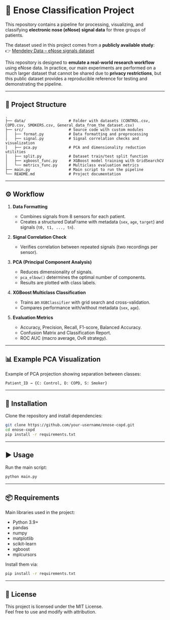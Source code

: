 # 🧪 Enose Classification Project  

This repository contains a pipeline for processing, visualizing, and classifying **electronic nose (eNose) signal data** for three groups of patients.  

The dataset used in this project comes from a **publicly available study**:  
👉 [Mendeley Data – eNose signals dataset](https://data.mendeley.com/datasets/h5pcn99zw4/5)  

This repository is designed to **emulate a real-world research workflow** using eNose data. In practice, our main experiments are performed on a much larger dataset that cannot be shared due to **privacy restrictions**, but this public dataset provides a reproducible reference for testing and demonstrating the pipeline.  

---

## 📂 Project Structure

```
.
├── data/                   # Folder with datasets (CONTROL.csv, COPD.csv, SMOKERS.csv, General_data_from_the_dataset.csv)
├── src/                    # Source code with custom modules
│   ├── format.py           # Data formatting and preprocessing
│   ├── signal.py           # Signal correlation checks and visualization
│   ├── pca.py              # PCA and dimensionality reduction utilities
│   ├── split.py            # Dataset train/test split function
│   ├── xgboost_func.py     # XGBoost model training with GridSearchCV
│   └── metrics_func.py     # Multiclass evaluation metrics
├── main.py                 # Main script to run the pipeline
└── README.md               # Project documentation
```

---

## ⚙️ Workflow

1. **Data Formatting**  
   - Combines signals from 8 sensors for each patient.  
   - Creates a structured DataFrame with metadata (`sex`, `age`, `target`) and signals (`t0, t1, ..., tn`).  

2. **Signal Correlation Check**  
   - Verifies correlation between repeated signals (two recordings per sensor).  

3. **PCA (Principal Component Analysis)**  
   - Reduces dimensionality of signals.  
   - `pca_elbow()` determines the optimal number of components.  
   - Results are plotted with class labels.  

4. **XGBoost Multiclass Classification**  
   - Trains an `XGBClassifier` with grid search and cross-validation.  
   - Compares performance with/without metadata (`sex`, `age`).  

5. **Evaluation Metrics**  
   - Accuracy, Precision, Recall, F1-score, Balanced Accuracy.  
   - Confusion Matrix and Classification Report.  
   - ROC AUC (macro average, OvR strategy).  

---

## 📊 Example PCA Visualization

Example of PCA projection showing separation between classes:

```
Patient_ID → {C: Control, D: COPD, S: Smoker}
```

---

## 🚀 Installation

Clone the repository and install dependencies:

```bash
git clone https://github.com/your-username/enose-copd.git
cd enose-copd
pip install -r requirements.txt
```

---

## ▶️ Usage

Run the main script:

```bash
python main.py
```

---

## 📦 Requirements

Main libraries used in the project:

- Python 3.9+  
- pandas  
- numpy  
- matplotlib  
- scikit-learn  
- xgboost  
- mplcursors  

Install them via:

```bash
pip install -r requirements.txt
```

---

## 📜 License

This project is licensed under the MIT License.  
Feel free to use and modify with attribution.
